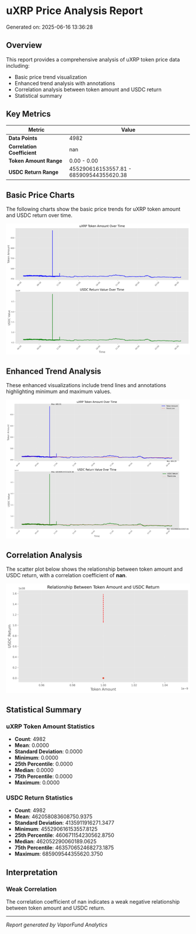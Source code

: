 # uXRP Price Analysis Report

Generated on: 2025-06-16 13:36:28

## Overview

This report provides a comprehensive analysis of uXRP token price data including:
- Basic price trend visualization
- Enhanced trend analysis with annotations
- Correlation analysis between token amount and USDC return
- Statistical summary

## Key Metrics

| Metric | Value |
|--------|-------|
| **Data Points** | 4982 |
| **Correlation Coefficient** | nan |
| **Token Amount Range** | 0.00 - 0.00 |
| **USDC Return Range** | 455290616153557.81 - 685909544355620.38 |

## Basic Price Charts

The following charts show the basic price trends for uXRP token amount and USDC return over time.

![uXRP Basic Price Charts](https://raw.githubusercontent.com/VaporFund/weekly-reports/main/chart_images/uXRP_price_charts.png)

## Enhanced Trend Analysis

These enhanced visualizations include trend lines and annotations highlighting minimum and maximum values.

![uXRP Enhanced Trend Charts](https://raw.githubusercontent.com/VaporFund/weekly-reports/main/chart_images/uXRP_price_charts_with_trend.png)

## Correlation Analysis

The scatter plot below shows the relationship between token amount and USDC return, with a correlation coefficient of **nan**.

![uXRP Correlation Analysis](https://raw.githubusercontent.com/VaporFund/weekly-reports/main/chart_images/uXRP_relationship_chart.png)

## Statistical Summary

### uXRP Token Amount Statistics
- **Count**: 4982
- **Mean**: 0.0000
- **Standard Deviation**: 0.0000
- **Minimum**: 0.0000
- **25th Percentile**: 0.0000
- **Median**: 0.0000
- **75th Percentile**: 0.0000
- **Maximum**: 0.0000

### USDC Return Statistics
- **Count**: 4982
- **Mean**: 462058083608750.9375
- **Standard Deviation**: 4135911916271.3477
- **Minimum**: 455290616153557.8125
- **25th Percentile**: 460671154230562.8750
- **Median**: 462052290060189.0625
- **75th Percentile**: 463570652468273.1875
- **Maximum**: 685909544355620.3750

## Interpretation

### Weak Correlation

The correlation coefficient of nan indicates a weak negative relationship between token amount and USDC return.

---


*Report generated by VaporFund Analytics*

